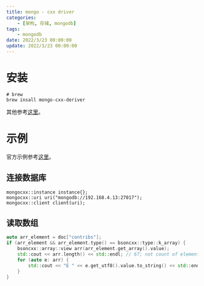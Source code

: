 ```yaml
---
title: mongo - cxx driver
categories: 
	- [架构, 存储, mongodb]
tags:
	- mongodb
date: 2022/3/23 00:00:00
update: 2022/3/23 00:00:00
---
```


# 安装

```shell
# brew
brew insall mongo-cxx-deriver
```

其他参考[这里](http://mongocxx.org/mongocxx-v3/installation/)。

# 示例

官方示例参考[这里](https://github.com/mongodb/mongo-cxx-driver/tree/master/examples)。

## 连接数据库

```shell
mongocxx::instance instance{};
mongocxx::uri uri("mongodb://192.168.4.13:27017");
mongocxx::client client(uri);
```

## 读取数组

```c++
auto arr_element = doc["contribs"];
if (arr_element && arr_element.type() == bsoncxx::type::k_array) {
    bsoncxx::array::view arr(arr_element.get_array().value);
    std::cout << arr.length() << std::endl; // 67; not count of elements
    for (auto e: arr) {
        std::cout << "E " << e.get_utf8().value.to_string() << std::endl;
    }
}
```

